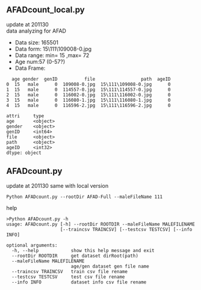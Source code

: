 ## AFADcount_local.py
update at 201130
<br>
data analyzing for AFAD

- Data size: 165501
- Data form: 15\111\109008-0.jpg
- Data range: min= 15 ,max= 72
- Age num:57 (0-57?)
- Data Frame:
```
  age gender  genID          file                 path  ageID
0  15   male      0  109008-0.jpg  15\111\109008-0.jpg      0
1  15   male      0  114557-0.jpg  15\111\114557-0.jpg      0
2  15   male      0  116002-0.jpg  15\111\116002-0.jpg      0
3  15   male      0  116080-1.jpg  15\111\116080-1.jpg      0
4  15   male      0  116596-2.jpg  15\111\116596-2.jpg      0 
```
```
attri     type
age       <object>
gender    <object>
genID     <int64>
file      <object>
path      <object>
ageID     <int32>
dtype: object
```

## AFADcount.py
update at 201130
same with local version
```
Python AFADcount.py --rootDir AFAD-Full --maleFileName 111
```
help
```
>Python AFADcount.py -h
usage: AFADcount.py [-h] --rootDir ROOTDIR --maleFileName MALEFILENAME
                    [--traincsv TRAINCSV] [--testcsv TESTCSV] [--info INFO]

optional arguments:
  -h, --help            show this help message and exit
  --rootDir ROOTDIR     get dataset dirRoot(path)
  --maleFileName MALEFILENAME
                        age/gen dataset gen file name
  --traincsv TRAINCSV   train csv file rename
  --testcsv TESTCSV     test csv file rename
  --info INFO           dataset info csv file rename
```
